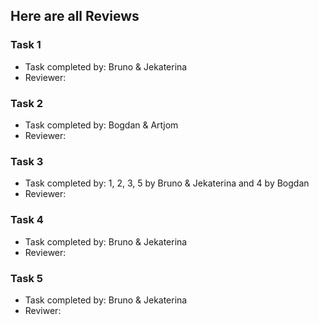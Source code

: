 ## Here are all Reviews

### Task 1

* Task completed by: Bruno & Jekaterina
* Reviewer:

### Task 2 

* Task completed by: Bogdan & Artjom
* Reviewer:

### Task 3 

* Task completed by: 1, 2, 3, 5 by Bruno & Jekaterina and 4 by Bogdan
* Reviewer:

### Task 4 

* Task completed by: Bruno & Jekaterina
* Reviewer:

### Task 5 

* Task completed by: Bruno & Jekaterina
* Reviwer:

